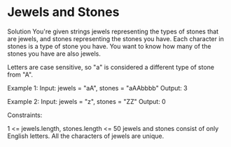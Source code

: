 # Jewels and Stones

Solution
You're given strings jewels representing the types of stones that are jewels, and stones representing the stones you have. Each character in stones is a type of stone you have. You want to know how many of the stones you have are also jewels.

Letters are case sensitive, so "a" is considered a different type of stone from "A".

Example 1:
Input: jewels = "aA", stones = "aAAbbbb"
Output: 3

Example 2:
Input: jewels = "z", stones = "ZZ"
Output: 0
 
Constraints:

1 <= jewels.length, stones.length <= 50
jewels and stones consist of only English letters.
All the characters of jewels are unique.